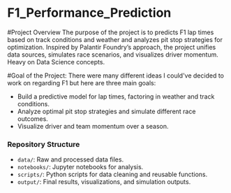 # F1_Performance_Prediction

#Project Overview
The purpose of the project is to predicts F1 lap times based on track conditions and weather and analyzes pit stop strategies for optimization. Inspired by Palantir Foundry’s approach, the project unifies data sources, simulates race scenarios, and visualizes driver momentum. Heavy on Data Science concepts.

#Goal of the Project:
There were many different ideas I could've decided to work on regarding F1 but here are three main goals:
- Build a predictive model for lap times, factoring in weather and track conditions.
- Analyze optimal pit stop strategies and simulate different race outcomes.
- Visualize driver and team momentum over a season.

### Repository Structure
- `data/`: Raw and processed data files.
- `notebooks/`: Jupyter notebooks for analysis.
- `scripts/`: Python scripts for data cleaning and reusable functions.
- `output/`: Final results, visualizations, and simulation outputs.
